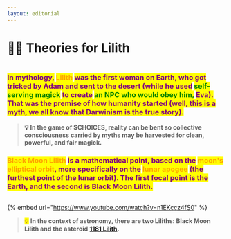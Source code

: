 ```yaml
---
layout: editorial
---
```


# 🏴‍☠️ Theories for Lilith

<figure><img src="../../../../../../.gitbook/assets/pexels-btgl-♡-19126365.jpg" alt=""><figcaption></figcaption></figure>

### <mark style="color:purple;">In mythology,</mark> <mark style="color:orange;">Lilith</mark> <mark style="color:purple;">was the first woman on Earth, who got tricked by Adam and sent to the desert (while he used</mark> <mark style="color:green;">self-serving magick</mark> <mark style="color:purple;">to create</mark> <mark style="color:green;">an NPC who would obey him,</mark> <mark style="color:purple;">Eva). That was the premise of how humanity started (well, this is a myth, we all know that Darwinism is the true story).</mark>



> **💡 In the game of $CHOICES, reality can be bent so collective consciousness carried by myths may be harvested for clean, powerful, and fair magick.**

### <mark style="color:orange;">Black Moon Lilith</mark> <mark style="color:purple;">is a mathematical point, based on the</mark> <mark style="color:orange;">moon's elliptical orbit</mark><mark style="color:purple;">, more specifically on the</mark> <mark style="color:orange;">lunar apogee</mark> <mark style="color:purple;">(the furthest point of the lunar orbit). The first focal point is the Earth, and the second is Black Moon Lilith.</mark>

<figure><img src="../../../../../../.gitbook/assets/Screenshot 2023-10-22 at 11.35.04 AM.png" alt=""><figcaption></figcaption></figure>

{% embed url="https://www.youtube.com/watch?v=n1EKccz4fS0" %}

> <mark style="color:purple;">💡</mark> **In the context of astronomy, there are two Liliths: Black Moon Lilith and the asteroid** [**1181 Lilith**](https://en.wikipedia.org/wiki/1181\_Lilith)**.**

